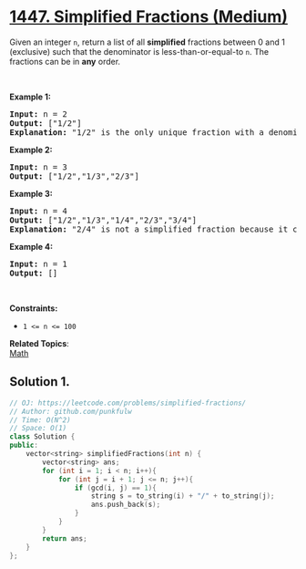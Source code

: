 # [1447. Simplified Fractions (Medium)](https://leetcode.com/problems/simplified-fractions/)

<p>Given an integer <code>n</code>, return a list of all <strong>simplified</strong> fractions between 0 and 1 (exclusive) such that the denominator is less-than-or-equal-to <code>n</code>. The fractions can be in <strong>any</strong> order.</p>

<p>&nbsp;</p>
<p><strong>Example 1:</strong></p>

<pre><strong>Input:</strong> n = 2
<strong>Output:</strong> ["1/2"]
<strong>Explanation: </strong>"1/2" is the only unique fraction with a denominator less-than-or-equal-to 2.</pre>

<p><strong>Example 2:</strong></p>

<pre><strong>Input:</strong> n = 3
<strong>Output:</strong> ["1/2","1/3","2/3"]
</pre>

<p><strong>Example 3:</strong></p>

<pre><strong>Input:</strong> n = 4
<strong>Output:</strong> ["1/2","1/3","1/4","2/3","3/4"]
<strong>Explanation: </strong>"2/4" is not a simplified fraction because it can be simplified to "1/2".</pre>

<p><strong>Example 4:</strong></p>

<pre><strong>Input:</strong> n = 1
<strong>Output:</strong> []
</pre>

<p>&nbsp;</p>
<p><strong>Constraints:</strong></p>

<ul>
	<li><code>1 &lt;= n &lt;= 100</code></li>
</ul>

**Related Topics**:  
[Math](https://leetcode.com/tag/math/)

## Solution 1.

```cpp
// OJ: https://leetcode.com/problems/simplified-fractions/
// Author: github.com/punkfulw
// Time: O(N^2)
// Space: O(1)
class Solution {
public:
    vector<string> simplifiedFractions(int n) {
        vector<string> ans;
        for (int i = 1; i < n; i++){
            for (int j = i + 1; j <= n; j++){
                if (gcd(i, j) == 1){
                    string s = to_string(i) + "/" + to_string(j);
                    ans.push_back(s);
                }   
            }
        }
        return ans;
    }
};
```
